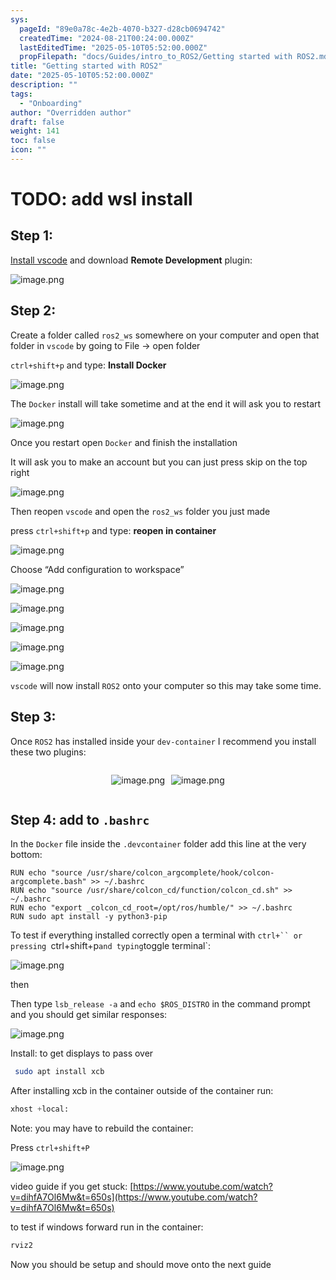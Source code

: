 ```yaml
---
sys:
  pageId: "89e0a78c-4e2b-4070-b327-d28cb0694742"
  createdTime: "2024-08-21T00:24:00.000Z"
  lastEditedTime: "2025-05-10T05:52:00.000Z"
  propFilepath: "docs/Guides/intro_to_ROS2/Getting started with ROS2.md"
title: "Getting started with ROS2"
date: "2025-05-10T05:52:00.000Z"
description: ""
tags:
  - "Onboarding"
author: "Overridden author"
draft: false
weight: 141
toc: false
icon: ""
---
```


# TODO: add wsl install

## Step 1:

[Install vscode](https://code.visualstudio.com/download) and download **Remote Development** plugin:

![image.png](https://prod-files-secure.s3.us-west-2.amazonaws.com/d518164a-d88e-44d1-a4ee-3adb3bd8bce0/efb52993-1881-4a40-b95e-6f020334f022/image.png?X-Amz-Algorithm=AWS4-HMAC-SHA256&X-Amz-Content-Sha256=UNSIGNED-PAYLOAD&X-Amz-Credential=ASIAZI2LB4666IMQPLQY%2F20250620%2Fus-west-2%2Fs3%2Faws4_request&X-Amz-Date=20250620T190713Z&X-Amz-Expires=3600&X-Amz-Security-Token=IQoJb3JpZ2luX2VjENr%2F%2F%2F%2F%2F%2F%2F%2F%2F%2FwEaCXVzLXdlc3QtMiJHMEUCIQDmO71ZIX63z8xMRHtZbTVTcHTm9TWIuWxk%2FPh5WJtUMwIgcA84FIOyLf0AbzxR9qVPI0G9w5cKdtTuW3DcngSa0y0qiAQIw%2F%2F%2F%2F%2F%2F%2F%2F%2F%2F%2FARAAGgw2Mzc0MjMxODM4MDUiDP359dVwINVGUvYhaCrcAwJbq1L5BJmm8Y8WIGduxMj5pmtY34dWKGig0c22IWfyBjR9coof6FB%2Bcc1Q462hI9DrCY%2BlB6okidyyp%2F8lDDeGZdGkDB3ozNPWn9dtJPKwrQ0C97f7hB9eiYyB%2BHrE0xGGi%2B23sEZsLUg%2FMabM270i%2BOnaVVBpUUP9zE%2B1oP2%2FOMfi05mRE7xB%2BoOE3YU8Dtq0cw4Gk3fKaJyUP1OJS44s8a5kC60irl9evbz1DLHwpSCa4FR8M5XELhIz6o0E70aOe%2FV%2FkXEyGMeBg1sP0t%2Bd4UuFds8EAC5keh3zVcjWfxsjS3AybAM%2BC9ZTGTpDCFNjUfAEfqxiuv1KGnlQDNX5DGqbq3Tvx0odEEbscEcINBHi406ZaF5EuuaRA9f2siaVhx%2Bm9SHSq8wNjgtqvOE6zqDAoQfppuYykiia7nNx9mEBOn%2BOr20X42uElCPELAJxcrRt34aE1FZ8MUjTYpuF1thYma8aLZpOrf99wuygeX23HBp%2F5%2FkN3l%2FEz5nx%2F1nfrQPIlI7JQBHBK1%2FRTmtOx99rEyzIfIO%2Bo%2BS2Y3n%2BYVQVSxZmRxRIXp84Uk%2FY5PzGPh6hpj3Awe5g8YZ8qXoCFBpi0cchuHCulReNUqV7d0RV3swTSZa92hdUMKmz1sIGOqUBFD7PUNgpkRqbkoHWZ8uYlIDOA22%2Fq9y%2FxSDc7fiQTghuGZ6kTd8D5JSevBfpsANzzfkDW%2FuIwUeniK2aC2Ay7QukU8Epm56TkAVvHo19X3dcdEgGS9wfj3YqCfZrT3Z8KmHfoPDrdpqR0n4%2FYvbkZnLCH3iRgdwRuxqyTv5jQOU5jmRmJUaUf9cNHtf9UdElnSbRkq8cHlnZt%2FRAwQJzpJLBd89s&X-Amz-Signature=2f62f9687c8795f91f6551e2f27eb11b593cad8a58b6faa2963ebda44870ebea&X-Amz-SignedHeaders=host&x-amz-checksum-mode=ENABLED&x-id=GetObject)

## Step 2:

Create a folder called `ros2_ws` somewhere on your computer and open that folder in `vscode` by going to File → open folder 

`ctrl+shift+p` and type: **Install Docker**

![image.png](https://prod-files-secure.s3.us-west-2.amazonaws.com/d518164a-d88e-44d1-a4ee-3adb3bd8bce0/2269dc0e-1cd5-47ff-bceb-c04ad9b2eab0/image.png?X-Amz-Algorithm=AWS4-HMAC-SHA256&X-Amz-Content-Sha256=UNSIGNED-PAYLOAD&X-Amz-Credential=ASIAZI2LB4666IMQPLQY%2F20250620%2Fus-west-2%2Fs3%2Faws4_request&X-Amz-Date=20250620T190713Z&X-Amz-Expires=3600&X-Amz-Security-Token=IQoJb3JpZ2luX2VjENr%2F%2F%2F%2F%2F%2F%2F%2F%2F%2FwEaCXVzLXdlc3QtMiJHMEUCIQDmO71ZIX63z8xMRHtZbTVTcHTm9TWIuWxk%2FPh5WJtUMwIgcA84FIOyLf0AbzxR9qVPI0G9w5cKdtTuW3DcngSa0y0qiAQIw%2F%2F%2F%2F%2F%2F%2F%2F%2F%2F%2FARAAGgw2Mzc0MjMxODM4MDUiDP359dVwINVGUvYhaCrcAwJbq1L5BJmm8Y8WIGduxMj5pmtY34dWKGig0c22IWfyBjR9coof6FB%2Bcc1Q462hI9DrCY%2BlB6okidyyp%2F8lDDeGZdGkDB3ozNPWn9dtJPKwrQ0C97f7hB9eiYyB%2BHrE0xGGi%2B23sEZsLUg%2FMabM270i%2BOnaVVBpUUP9zE%2B1oP2%2FOMfi05mRE7xB%2BoOE3YU8Dtq0cw4Gk3fKaJyUP1OJS44s8a5kC60irl9evbz1DLHwpSCa4FR8M5XELhIz6o0E70aOe%2FV%2FkXEyGMeBg1sP0t%2Bd4UuFds8EAC5keh3zVcjWfxsjS3AybAM%2BC9ZTGTpDCFNjUfAEfqxiuv1KGnlQDNX5DGqbq3Tvx0odEEbscEcINBHi406ZaF5EuuaRA9f2siaVhx%2Bm9SHSq8wNjgtqvOE6zqDAoQfppuYykiia7nNx9mEBOn%2BOr20X42uElCPELAJxcrRt34aE1FZ8MUjTYpuF1thYma8aLZpOrf99wuygeX23HBp%2F5%2FkN3l%2FEz5nx%2F1nfrQPIlI7JQBHBK1%2FRTmtOx99rEyzIfIO%2Bo%2BS2Y3n%2BYVQVSxZmRxRIXp84Uk%2FY5PzGPh6hpj3Awe5g8YZ8qXoCFBpi0cchuHCulReNUqV7d0RV3swTSZa92hdUMKmz1sIGOqUBFD7PUNgpkRqbkoHWZ8uYlIDOA22%2Fq9y%2FxSDc7fiQTghuGZ6kTd8D5JSevBfpsANzzfkDW%2FuIwUeniK2aC2Ay7QukU8Epm56TkAVvHo19X3dcdEgGS9wfj3YqCfZrT3Z8KmHfoPDrdpqR0n4%2FYvbkZnLCH3iRgdwRuxqyTv5jQOU5jmRmJUaUf9cNHtf9UdElnSbRkq8cHlnZt%2FRAwQJzpJLBd89s&X-Amz-Signature=cc6a2307f1652902cb4c0f58cebb23e9808455345aaea548c7687f45d37e391d&X-Amz-SignedHeaders=host&x-amz-checksum-mode=ENABLED&x-id=GetObject)

The `Docker` install will take sometime and at the end it will ask you to restart

![image.png](https://prod-files-secure.s3.us-west-2.amazonaws.com/d518164a-d88e-44d1-a4ee-3adb3bd8bce0/ed233f78-be33-4b1f-b89c-9c346c0e961e/image.png?X-Amz-Algorithm=AWS4-HMAC-SHA256&X-Amz-Content-Sha256=UNSIGNED-PAYLOAD&X-Amz-Credential=ASIAZI2LB4666IMQPLQY%2F20250620%2Fus-west-2%2Fs3%2Faws4_request&X-Amz-Date=20250620T190713Z&X-Amz-Expires=3600&X-Amz-Security-Token=IQoJb3JpZ2luX2VjENr%2F%2F%2F%2F%2F%2F%2F%2F%2F%2FwEaCXVzLXdlc3QtMiJHMEUCIQDmO71ZIX63z8xMRHtZbTVTcHTm9TWIuWxk%2FPh5WJtUMwIgcA84FIOyLf0AbzxR9qVPI0G9w5cKdtTuW3DcngSa0y0qiAQIw%2F%2F%2F%2F%2F%2F%2F%2F%2F%2F%2FARAAGgw2Mzc0MjMxODM4MDUiDP359dVwINVGUvYhaCrcAwJbq1L5BJmm8Y8WIGduxMj5pmtY34dWKGig0c22IWfyBjR9coof6FB%2Bcc1Q462hI9DrCY%2BlB6okidyyp%2F8lDDeGZdGkDB3ozNPWn9dtJPKwrQ0C97f7hB9eiYyB%2BHrE0xGGi%2B23sEZsLUg%2FMabM270i%2BOnaVVBpUUP9zE%2B1oP2%2FOMfi05mRE7xB%2BoOE3YU8Dtq0cw4Gk3fKaJyUP1OJS44s8a5kC60irl9evbz1DLHwpSCa4FR8M5XELhIz6o0E70aOe%2FV%2FkXEyGMeBg1sP0t%2Bd4UuFds8EAC5keh3zVcjWfxsjS3AybAM%2BC9ZTGTpDCFNjUfAEfqxiuv1KGnlQDNX5DGqbq3Tvx0odEEbscEcINBHi406ZaF5EuuaRA9f2siaVhx%2Bm9SHSq8wNjgtqvOE6zqDAoQfppuYykiia7nNx9mEBOn%2BOr20X42uElCPELAJxcrRt34aE1FZ8MUjTYpuF1thYma8aLZpOrf99wuygeX23HBp%2F5%2FkN3l%2FEz5nx%2F1nfrQPIlI7JQBHBK1%2FRTmtOx99rEyzIfIO%2Bo%2BS2Y3n%2BYVQVSxZmRxRIXp84Uk%2FY5PzGPh6hpj3Awe5g8YZ8qXoCFBpi0cchuHCulReNUqV7d0RV3swTSZa92hdUMKmz1sIGOqUBFD7PUNgpkRqbkoHWZ8uYlIDOA22%2Fq9y%2FxSDc7fiQTghuGZ6kTd8D5JSevBfpsANzzfkDW%2FuIwUeniK2aC2Ay7QukU8Epm56TkAVvHo19X3dcdEgGS9wfj3YqCfZrT3Z8KmHfoPDrdpqR0n4%2FYvbkZnLCH3iRgdwRuxqyTv5jQOU5jmRmJUaUf9cNHtf9UdElnSbRkq8cHlnZt%2FRAwQJzpJLBd89s&X-Amz-Signature=9d27d512ce4a01ab0d8d386e19e6a5ab9b291b8cf6c1830d7023cd2a8b9d6768&X-Amz-SignedHeaders=host&x-amz-checksum-mode=ENABLED&x-id=GetObject)

Once you restart open `Docker` and finish the installation

It will ask you to make an account but you can just press skip on the top right

![image.png](https://prod-files-secure.s3.us-west-2.amazonaws.com/d518164a-d88e-44d1-a4ee-3adb3bd8bce0/21010ad9-1659-4fd9-9f59-9932a09b2a3d/image.png?X-Amz-Algorithm=AWS4-HMAC-SHA256&X-Amz-Content-Sha256=UNSIGNED-PAYLOAD&X-Amz-Credential=ASIAZI2LB4666IMQPLQY%2F20250620%2Fus-west-2%2Fs3%2Faws4_request&X-Amz-Date=20250620T190713Z&X-Amz-Expires=3600&X-Amz-Security-Token=IQoJb3JpZ2luX2VjENr%2F%2F%2F%2F%2F%2F%2F%2F%2F%2FwEaCXVzLXdlc3QtMiJHMEUCIQDmO71ZIX63z8xMRHtZbTVTcHTm9TWIuWxk%2FPh5WJtUMwIgcA84FIOyLf0AbzxR9qVPI0G9w5cKdtTuW3DcngSa0y0qiAQIw%2F%2F%2F%2F%2F%2F%2F%2F%2F%2F%2FARAAGgw2Mzc0MjMxODM4MDUiDP359dVwINVGUvYhaCrcAwJbq1L5BJmm8Y8WIGduxMj5pmtY34dWKGig0c22IWfyBjR9coof6FB%2Bcc1Q462hI9DrCY%2BlB6okidyyp%2F8lDDeGZdGkDB3ozNPWn9dtJPKwrQ0C97f7hB9eiYyB%2BHrE0xGGi%2B23sEZsLUg%2FMabM270i%2BOnaVVBpUUP9zE%2B1oP2%2FOMfi05mRE7xB%2BoOE3YU8Dtq0cw4Gk3fKaJyUP1OJS44s8a5kC60irl9evbz1DLHwpSCa4FR8M5XELhIz6o0E70aOe%2FV%2FkXEyGMeBg1sP0t%2Bd4UuFds8EAC5keh3zVcjWfxsjS3AybAM%2BC9ZTGTpDCFNjUfAEfqxiuv1KGnlQDNX5DGqbq3Tvx0odEEbscEcINBHi406ZaF5EuuaRA9f2siaVhx%2Bm9SHSq8wNjgtqvOE6zqDAoQfppuYykiia7nNx9mEBOn%2BOr20X42uElCPELAJxcrRt34aE1FZ8MUjTYpuF1thYma8aLZpOrf99wuygeX23HBp%2F5%2FkN3l%2FEz5nx%2F1nfrQPIlI7JQBHBK1%2FRTmtOx99rEyzIfIO%2Bo%2BS2Y3n%2BYVQVSxZmRxRIXp84Uk%2FY5PzGPh6hpj3Awe5g8YZ8qXoCFBpi0cchuHCulReNUqV7d0RV3swTSZa92hdUMKmz1sIGOqUBFD7PUNgpkRqbkoHWZ8uYlIDOA22%2Fq9y%2FxSDc7fiQTghuGZ6kTd8D5JSevBfpsANzzfkDW%2FuIwUeniK2aC2Ay7QukU8Epm56TkAVvHo19X3dcdEgGS9wfj3YqCfZrT3Z8KmHfoPDrdpqR0n4%2FYvbkZnLCH3iRgdwRuxqyTv5jQOU5jmRmJUaUf9cNHtf9UdElnSbRkq8cHlnZt%2FRAwQJzpJLBd89s&X-Amz-Signature=81094cf3ba91d4b1e1532b8e0d917c331392333941ecb464c83b0946460678e9&X-Amz-SignedHeaders=host&x-amz-checksum-mode=ENABLED&x-id=GetObject)

Then reopen `vscode` and open the `ros2_ws` folder you just made

press `ctrl+shift+p` and type: **reopen in container**

![image.png](https://prod-files-secure.s3.us-west-2.amazonaws.com/d518164a-d88e-44d1-a4ee-3adb3bd8bce0/4e93b8c2-41ad-488c-8095-c74205196118/image.png?X-Amz-Algorithm=AWS4-HMAC-SHA256&X-Amz-Content-Sha256=UNSIGNED-PAYLOAD&X-Amz-Credential=ASIAZI2LB4666IMQPLQY%2F20250620%2Fus-west-2%2Fs3%2Faws4_request&X-Amz-Date=20250620T190713Z&X-Amz-Expires=3600&X-Amz-Security-Token=IQoJb3JpZ2luX2VjENr%2F%2F%2F%2F%2F%2F%2F%2F%2F%2FwEaCXVzLXdlc3QtMiJHMEUCIQDmO71ZIX63z8xMRHtZbTVTcHTm9TWIuWxk%2FPh5WJtUMwIgcA84FIOyLf0AbzxR9qVPI0G9w5cKdtTuW3DcngSa0y0qiAQIw%2F%2F%2F%2F%2F%2F%2F%2F%2F%2F%2FARAAGgw2Mzc0MjMxODM4MDUiDP359dVwINVGUvYhaCrcAwJbq1L5BJmm8Y8WIGduxMj5pmtY34dWKGig0c22IWfyBjR9coof6FB%2Bcc1Q462hI9DrCY%2BlB6okidyyp%2F8lDDeGZdGkDB3ozNPWn9dtJPKwrQ0C97f7hB9eiYyB%2BHrE0xGGi%2B23sEZsLUg%2FMabM270i%2BOnaVVBpUUP9zE%2B1oP2%2FOMfi05mRE7xB%2BoOE3YU8Dtq0cw4Gk3fKaJyUP1OJS44s8a5kC60irl9evbz1DLHwpSCa4FR8M5XELhIz6o0E70aOe%2FV%2FkXEyGMeBg1sP0t%2Bd4UuFds8EAC5keh3zVcjWfxsjS3AybAM%2BC9ZTGTpDCFNjUfAEfqxiuv1KGnlQDNX5DGqbq3Tvx0odEEbscEcINBHi406ZaF5EuuaRA9f2siaVhx%2Bm9SHSq8wNjgtqvOE6zqDAoQfppuYykiia7nNx9mEBOn%2BOr20X42uElCPELAJxcrRt34aE1FZ8MUjTYpuF1thYma8aLZpOrf99wuygeX23HBp%2F5%2FkN3l%2FEz5nx%2F1nfrQPIlI7JQBHBK1%2FRTmtOx99rEyzIfIO%2Bo%2BS2Y3n%2BYVQVSxZmRxRIXp84Uk%2FY5PzGPh6hpj3Awe5g8YZ8qXoCFBpi0cchuHCulReNUqV7d0RV3swTSZa92hdUMKmz1sIGOqUBFD7PUNgpkRqbkoHWZ8uYlIDOA22%2Fq9y%2FxSDc7fiQTghuGZ6kTd8D5JSevBfpsANzzfkDW%2FuIwUeniK2aC2Ay7QukU8Epm56TkAVvHo19X3dcdEgGS9wfj3YqCfZrT3Z8KmHfoPDrdpqR0n4%2FYvbkZnLCH3iRgdwRuxqyTv5jQOU5jmRmJUaUf9cNHtf9UdElnSbRkq8cHlnZt%2FRAwQJzpJLBd89s&X-Amz-Signature=dc3a43a7c47cdfb62c95ab2e8da948c55a4f1e61ac2955f7a96a1d841fd3b07f&X-Amz-SignedHeaders=host&x-amz-checksum-mode=ENABLED&x-id=GetObject)

Choose “Add configuration to workspace”

![image.png](https://prod-files-secure.s3.us-west-2.amazonaws.com/d518164a-d88e-44d1-a4ee-3adb3bd8bce0/9560b282-5060-4989-ba37-97e7b2c22476/image.png?X-Amz-Algorithm=AWS4-HMAC-SHA256&X-Amz-Content-Sha256=UNSIGNED-PAYLOAD&X-Amz-Credential=ASIAZI2LB4666IMQPLQY%2F20250620%2Fus-west-2%2Fs3%2Faws4_request&X-Amz-Date=20250620T190713Z&X-Amz-Expires=3600&X-Amz-Security-Token=IQoJb3JpZ2luX2VjENr%2F%2F%2F%2F%2F%2F%2F%2F%2F%2FwEaCXVzLXdlc3QtMiJHMEUCIQDmO71ZIX63z8xMRHtZbTVTcHTm9TWIuWxk%2FPh5WJtUMwIgcA84FIOyLf0AbzxR9qVPI0G9w5cKdtTuW3DcngSa0y0qiAQIw%2F%2F%2F%2F%2F%2F%2F%2F%2F%2F%2FARAAGgw2Mzc0MjMxODM4MDUiDP359dVwINVGUvYhaCrcAwJbq1L5BJmm8Y8WIGduxMj5pmtY34dWKGig0c22IWfyBjR9coof6FB%2Bcc1Q462hI9DrCY%2BlB6okidyyp%2F8lDDeGZdGkDB3ozNPWn9dtJPKwrQ0C97f7hB9eiYyB%2BHrE0xGGi%2B23sEZsLUg%2FMabM270i%2BOnaVVBpUUP9zE%2B1oP2%2FOMfi05mRE7xB%2BoOE3YU8Dtq0cw4Gk3fKaJyUP1OJS44s8a5kC60irl9evbz1DLHwpSCa4FR8M5XELhIz6o0E70aOe%2FV%2FkXEyGMeBg1sP0t%2Bd4UuFds8EAC5keh3zVcjWfxsjS3AybAM%2BC9ZTGTpDCFNjUfAEfqxiuv1KGnlQDNX5DGqbq3Tvx0odEEbscEcINBHi406ZaF5EuuaRA9f2siaVhx%2Bm9SHSq8wNjgtqvOE6zqDAoQfppuYykiia7nNx9mEBOn%2BOr20X42uElCPELAJxcrRt34aE1FZ8MUjTYpuF1thYma8aLZpOrf99wuygeX23HBp%2F5%2FkN3l%2FEz5nx%2F1nfrQPIlI7JQBHBK1%2FRTmtOx99rEyzIfIO%2Bo%2BS2Y3n%2BYVQVSxZmRxRIXp84Uk%2FY5PzGPh6hpj3Awe5g8YZ8qXoCFBpi0cchuHCulReNUqV7d0RV3swTSZa92hdUMKmz1sIGOqUBFD7PUNgpkRqbkoHWZ8uYlIDOA22%2Fq9y%2FxSDc7fiQTghuGZ6kTd8D5JSevBfpsANzzfkDW%2FuIwUeniK2aC2Ay7QukU8Epm56TkAVvHo19X3dcdEgGS9wfj3YqCfZrT3Z8KmHfoPDrdpqR0n4%2FYvbkZnLCH3iRgdwRuxqyTv5jQOU5jmRmJUaUf9cNHtf9UdElnSbRkq8cHlnZt%2FRAwQJzpJLBd89s&X-Amz-Signature=8f2c30a3dc24970950dee9739474a81ab9cbb04ba267e9058c37d5809652f9bc&X-Amz-SignedHeaders=host&x-amz-checksum-mode=ENABLED&x-id=GetObject)

![image.png](https://prod-files-secure.s3.us-west-2.amazonaws.com/d518164a-d88e-44d1-a4ee-3adb3bd8bce0/2ee63f81-886b-48e8-a553-dc6e5eac99e4/image.png?X-Amz-Algorithm=AWS4-HMAC-SHA256&X-Amz-Content-Sha256=UNSIGNED-PAYLOAD&X-Amz-Credential=ASIAZI2LB4666IMQPLQY%2F20250620%2Fus-west-2%2Fs3%2Faws4_request&X-Amz-Date=20250620T190713Z&X-Amz-Expires=3600&X-Amz-Security-Token=IQoJb3JpZ2luX2VjENr%2F%2F%2F%2F%2F%2F%2F%2F%2F%2FwEaCXVzLXdlc3QtMiJHMEUCIQDmO71ZIX63z8xMRHtZbTVTcHTm9TWIuWxk%2FPh5WJtUMwIgcA84FIOyLf0AbzxR9qVPI0G9w5cKdtTuW3DcngSa0y0qiAQIw%2F%2F%2F%2F%2F%2F%2F%2F%2F%2F%2FARAAGgw2Mzc0MjMxODM4MDUiDP359dVwINVGUvYhaCrcAwJbq1L5BJmm8Y8WIGduxMj5pmtY34dWKGig0c22IWfyBjR9coof6FB%2Bcc1Q462hI9DrCY%2BlB6okidyyp%2F8lDDeGZdGkDB3ozNPWn9dtJPKwrQ0C97f7hB9eiYyB%2BHrE0xGGi%2B23sEZsLUg%2FMabM270i%2BOnaVVBpUUP9zE%2B1oP2%2FOMfi05mRE7xB%2BoOE3YU8Dtq0cw4Gk3fKaJyUP1OJS44s8a5kC60irl9evbz1DLHwpSCa4FR8M5XELhIz6o0E70aOe%2FV%2FkXEyGMeBg1sP0t%2Bd4UuFds8EAC5keh3zVcjWfxsjS3AybAM%2BC9ZTGTpDCFNjUfAEfqxiuv1KGnlQDNX5DGqbq3Tvx0odEEbscEcINBHi406ZaF5EuuaRA9f2siaVhx%2Bm9SHSq8wNjgtqvOE6zqDAoQfppuYykiia7nNx9mEBOn%2BOr20X42uElCPELAJxcrRt34aE1FZ8MUjTYpuF1thYma8aLZpOrf99wuygeX23HBp%2F5%2FkN3l%2FEz5nx%2F1nfrQPIlI7JQBHBK1%2FRTmtOx99rEyzIfIO%2Bo%2BS2Y3n%2BYVQVSxZmRxRIXp84Uk%2FY5PzGPh6hpj3Awe5g8YZ8qXoCFBpi0cchuHCulReNUqV7d0RV3swTSZa92hdUMKmz1sIGOqUBFD7PUNgpkRqbkoHWZ8uYlIDOA22%2Fq9y%2FxSDc7fiQTghuGZ6kTd8D5JSevBfpsANzzfkDW%2FuIwUeniK2aC2Ay7QukU8Epm56TkAVvHo19X3dcdEgGS9wfj3YqCfZrT3Z8KmHfoPDrdpqR0n4%2FYvbkZnLCH3iRgdwRuxqyTv5jQOU5jmRmJUaUf9cNHtf9UdElnSbRkq8cHlnZt%2FRAwQJzpJLBd89s&X-Amz-Signature=3887260779c4987c56573e61d870bbdb70093f9f430c81e078fa800b9416fd2b&X-Amz-SignedHeaders=host&x-amz-checksum-mode=ENABLED&x-id=GetObject)

![image.png](https://prod-files-secure.s3.us-west-2.amazonaws.com/d518164a-d88e-44d1-a4ee-3adb3bd8bce0/ae1580b2-b048-407e-aed9-b584224a7a04/image.png?X-Amz-Algorithm=AWS4-HMAC-SHA256&X-Amz-Content-Sha256=UNSIGNED-PAYLOAD&X-Amz-Credential=ASIAZI2LB4666IMQPLQY%2F20250620%2Fus-west-2%2Fs3%2Faws4_request&X-Amz-Date=20250620T190713Z&X-Amz-Expires=3600&X-Amz-Security-Token=IQoJb3JpZ2luX2VjENr%2F%2F%2F%2F%2F%2F%2F%2F%2F%2FwEaCXVzLXdlc3QtMiJHMEUCIQDmO71ZIX63z8xMRHtZbTVTcHTm9TWIuWxk%2FPh5WJtUMwIgcA84FIOyLf0AbzxR9qVPI0G9w5cKdtTuW3DcngSa0y0qiAQIw%2F%2F%2F%2F%2F%2F%2F%2F%2F%2F%2FARAAGgw2Mzc0MjMxODM4MDUiDP359dVwINVGUvYhaCrcAwJbq1L5BJmm8Y8WIGduxMj5pmtY34dWKGig0c22IWfyBjR9coof6FB%2Bcc1Q462hI9DrCY%2BlB6okidyyp%2F8lDDeGZdGkDB3ozNPWn9dtJPKwrQ0C97f7hB9eiYyB%2BHrE0xGGi%2B23sEZsLUg%2FMabM270i%2BOnaVVBpUUP9zE%2B1oP2%2FOMfi05mRE7xB%2BoOE3YU8Dtq0cw4Gk3fKaJyUP1OJS44s8a5kC60irl9evbz1DLHwpSCa4FR8M5XELhIz6o0E70aOe%2FV%2FkXEyGMeBg1sP0t%2Bd4UuFds8EAC5keh3zVcjWfxsjS3AybAM%2BC9ZTGTpDCFNjUfAEfqxiuv1KGnlQDNX5DGqbq3Tvx0odEEbscEcINBHi406ZaF5EuuaRA9f2siaVhx%2Bm9SHSq8wNjgtqvOE6zqDAoQfppuYykiia7nNx9mEBOn%2BOr20X42uElCPELAJxcrRt34aE1FZ8MUjTYpuF1thYma8aLZpOrf99wuygeX23HBp%2F5%2FkN3l%2FEz5nx%2F1nfrQPIlI7JQBHBK1%2FRTmtOx99rEyzIfIO%2Bo%2BS2Y3n%2BYVQVSxZmRxRIXp84Uk%2FY5PzGPh6hpj3Awe5g8YZ8qXoCFBpi0cchuHCulReNUqV7d0RV3swTSZa92hdUMKmz1sIGOqUBFD7PUNgpkRqbkoHWZ8uYlIDOA22%2Fq9y%2FxSDc7fiQTghuGZ6kTd8D5JSevBfpsANzzfkDW%2FuIwUeniK2aC2Ay7QukU8Epm56TkAVvHo19X3dcdEgGS9wfj3YqCfZrT3Z8KmHfoPDrdpqR0n4%2FYvbkZnLCH3iRgdwRuxqyTv5jQOU5jmRmJUaUf9cNHtf9UdElnSbRkq8cHlnZt%2FRAwQJzpJLBd89s&X-Amz-Signature=f1643f1999c3df0fa50b0e98c5e5c2a3b57705373a79d7c0fee14520e9e3e910&X-Amz-SignedHeaders=host&x-amz-checksum-mode=ENABLED&x-id=GetObject)

![image.png](https://prod-files-secure.s3.us-west-2.amazonaws.com/d518164a-d88e-44d1-a4ee-3adb3bd8bce0/53255b28-f75e-430f-b9e3-c0ac8577e42b/image.png?X-Amz-Algorithm=AWS4-HMAC-SHA256&X-Amz-Content-Sha256=UNSIGNED-PAYLOAD&X-Amz-Credential=ASIAZI2LB4666IMQPLQY%2F20250620%2Fus-west-2%2Fs3%2Faws4_request&X-Amz-Date=20250620T190713Z&X-Amz-Expires=3600&X-Amz-Security-Token=IQoJb3JpZ2luX2VjENr%2F%2F%2F%2F%2F%2F%2F%2F%2F%2FwEaCXVzLXdlc3QtMiJHMEUCIQDmO71ZIX63z8xMRHtZbTVTcHTm9TWIuWxk%2FPh5WJtUMwIgcA84FIOyLf0AbzxR9qVPI0G9w5cKdtTuW3DcngSa0y0qiAQIw%2F%2F%2F%2F%2F%2F%2F%2F%2F%2F%2FARAAGgw2Mzc0MjMxODM4MDUiDP359dVwINVGUvYhaCrcAwJbq1L5BJmm8Y8WIGduxMj5pmtY34dWKGig0c22IWfyBjR9coof6FB%2Bcc1Q462hI9DrCY%2BlB6okidyyp%2F8lDDeGZdGkDB3ozNPWn9dtJPKwrQ0C97f7hB9eiYyB%2BHrE0xGGi%2B23sEZsLUg%2FMabM270i%2BOnaVVBpUUP9zE%2B1oP2%2FOMfi05mRE7xB%2BoOE3YU8Dtq0cw4Gk3fKaJyUP1OJS44s8a5kC60irl9evbz1DLHwpSCa4FR8M5XELhIz6o0E70aOe%2FV%2FkXEyGMeBg1sP0t%2Bd4UuFds8EAC5keh3zVcjWfxsjS3AybAM%2BC9ZTGTpDCFNjUfAEfqxiuv1KGnlQDNX5DGqbq3Tvx0odEEbscEcINBHi406ZaF5EuuaRA9f2siaVhx%2Bm9SHSq8wNjgtqvOE6zqDAoQfppuYykiia7nNx9mEBOn%2BOr20X42uElCPELAJxcrRt34aE1FZ8MUjTYpuF1thYma8aLZpOrf99wuygeX23HBp%2F5%2FkN3l%2FEz5nx%2F1nfrQPIlI7JQBHBK1%2FRTmtOx99rEyzIfIO%2Bo%2BS2Y3n%2BYVQVSxZmRxRIXp84Uk%2FY5PzGPh6hpj3Awe5g8YZ8qXoCFBpi0cchuHCulReNUqV7d0RV3swTSZa92hdUMKmz1sIGOqUBFD7PUNgpkRqbkoHWZ8uYlIDOA22%2Fq9y%2FxSDc7fiQTghuGZ6kTd8D5JSevBfpsANzzfkDW%2FuIwUeniK2aC2Ay7QukU8Epm56TkAVvHo19X3dcdEgGS9wfj3YqCfZrT3Z8KmHfoPDrdpqR0n4%2FYvbkZnLCH3iRgdwRuxqyTv5jQOU5jmRmJUaUf9cNHtf9UdElnSbRkq8cHlnZt%2FRAwQJzpJLBd89s&X-Amz-Signature=ce36df55ec4f4e54e5000207f5a539cf4777778536acf92135746a3a3acd3972&X-Amz-SignedHeaders=host&x-amz-checksum-mode=ENABLED&x-id=GetObject)

![image.png](https://prod-files-secure.s3.us-west-2.amazonaws.com/d518164a-d88e-44d1-a4ee-3adb3bd8bce0/7c562767-5af9-4ffb-97d1-327bcdf4ee00/image.png?X-Amz-Algorithm=AWS4-HMAC-SHA256&X-Amz-Content-Sha256=UNSIGNED-PAYLOAD&X-Amz-Credential=ASIAZI2LB4666IMQPLQY%2F20250620%2Fus-west-2%2Fs3%2Faws4_request&X-Amz-Date=20250620T190713Z&X-Amz-Expires=3600&X-Amz-Security-Token=IQoJb3JpZ2luX2VjENr%2F%2F%2F%2F%2F%2F%2F%2F%2F%2FwEaCXVzLXdlc3QtMiJHMEUCIQDmO71ZIX63z8xMRHtZbTVTcHTm9TWIuWxk%2FPh5WJtUMwIgcA84FIOyLf0AbzxR9qVPI0G9w5cKdtTuW3DcngSa0y0qiAQIw%2F%2F%2F%2F%2F%2F%2F%2F%2F%2F%2FARAAGgw2Mzc0MjMxODM4MDUiDP359dVwINVGUvYhaCrcAwJbq1L5BJmm8Y8WIGduxMj5pmtY34dWKGig0c22IWfyBjR9coof6FB%2Bcc1Q462hI9DrCY%2BlB6okidyyp%2F8lDDeGZdGkDB3ozNPWn9dtJPKwrQ0C97f7hB9eiYyB%2BHrE0xGGi%2B23sEZsLUg%2FMabM270i%2BOnaVVBpUUP9zE%2B1oP2%2FOMfi05mRE7xB%2BoOE3YU8Dtq0cw4Gk3fKaJyUP1OJS44s8a5kC60irl9evbz1DLHwpSCa4FR8M5XELhIz6o0E70aOe%2FV%2FkXEyGMeBg1sP0t%2Bd4UuFds8EAC5keh3zVcjWfxsjS3AybAM%2BC9ZTGTpDCFNjUfAEfqxiuv1KGnlQDNX5DGqbq3Tvx0odEEbscEcINBHi406ZaF5EuuaRA9f2siaVhx%2Bm9SHSq8wNjgtqvOE6zqDAoQfppuYykiia7nNx9mEBOn%2BOr20X42uElCPELAJxcrRt34aE1FZ8MUjTYpuF1thYma8aLZpOrf99wuygeX23HBp%2F5%2FkN3l%2FEz5nx%2F1nfrQPIlI7JQBHBK1%2FRTmtOx99rEyzIfIO%2Bo%2BS2Y3n%2BYVQVSxZmRxRIXp84Uk%2FY5PzGPh6hpj3Awe5g8YZ8qXoCFBpi0cchuHCulReNUqV7d0RV3swTSZa92hdUMKmz1sIGOqUBFD7PUNgpkRqbkoHWZ8uYlIDOA22%2Fq9y%2FxSDc7fiQTghuGZ6kTd8D5JSevBfpsANzzfkDW%2FuIwUeniK2aC2Ay7QukU8Epm56TkAVvHo19X3dcdEgGS9wfj3YqCfZrT3Z8KmHfoPDrdpqR0n4%2FYvbkZnLCH3iRgdwRuxqyTv5jQOU5jmRmJUaUf9cNHtf9UdElnSbRkq8cHlnZt%2FRAwQJzpJLBd89s&X-Amz-Signature=fa5c031f892d104209e399a4b8bc7fb68b0a303c4c2f1e787b3184f62b7b515a&X-Amz-SignedHeaders=host&x-amz-checksum-mode=ENABLED&x-id=GetObject)

`vscode` will now install `ROS2` onto your computer so this may take some time.

## Step 3:

Once `ROS2` has installed inside your `dev-container` I recommend you install these two plugins:

<div style="display: flex;flex-direction: row; column-gap:10px; max-width: 630px;justify-content: center;">
<div>

![image.png](https://prod-files-secure.s3.us-west-2.amazonaws.com/d518164a-d88e-44d1-a4ee-3adb3bd8bce0/3fc3d550-5a54-4ba1-ba6b-faa01cdb7369/image.png?X-Amz-Algorithm=AWS4-HMAC-SHA256&X-Amz-Content-Sha256=UNSIGNED-PAYLOAD&X-Amz-Credential=ASIAZI2LB4663FMHPULH%2F20250620%2Fus-west-2%2Fs3%2Faws4_request&X-Amz-Date=20250620T190716Z&X-Amz-Expires=3600&X-Amz-Security-Token=IQoJb3JpZ2luX2VjENr%2F%2F%2F%2F%2F%2F%2F%2F%2F%2FwEaCXVzLXdlc3QtMiJHMEUCIQD9FGyTHjKRR%2FjxFNYvF4T07Oc1LNzY1bpkOI%2FEGSXHAQIgEToeyrhyAjGpgTp9RQ6VSEvIuaqLTJ67yIExDeMGMHkqiAQIwv%2F%2F%2F%2F%2F%2F%2F%2F%2F%2FARAAGgw2Mzc0MjMxODM4MDUiDKnHUwbssCWnXwC7gircA7z11voP12yhdHmOnKesbKB9nFLeZqbtAgy1m43KDQZFBoZPQbQPc2LJxl2%2FLDlNFjg4buh06ZJfiocHBlR68Vzyu%2F0IKhejuXLjKqBj2TRzR85h4BFG1sqgf%2FLPY6ZfRzLyfWlXXrGPAecm9OETiDQWs%2FEqxd4w4n0dT1RRSehhhiSY8wLapvGnGFM6CGaT0eEWLHUDyf5uSGD6vxZ6wljFOXbdrjKkOc1lhMll%2BD2Hx7FrQrrs1OVWWoehgDdWcqKD4Xa4R4rw3gCGJLOvJxf4vjFPHxuFrm5IlaW1PaenD074uhHB0PaMFMo271fADZAuFMWiZbkJNp2I5qxTYTKP0wlwohfGJLwu6QmdzNarfU1VmtqhkUbYJw34FWm8As2mxo2aE1vPjgLUxxVGet5j9cl4kBvf40dIqCXbP%2FLwCQztZolQaeJjWhZAFiDMXzMT0ehTpAwRDI9ddZTVcUPWBK9nQ1GciLFDpSUgMp3r6QyobQ0TQENH02mHPJD1h5aY7CdXBr2tl57wxl5EuJJzw8kxHp9%2FPHQG%2Bqj20B4E9g0IrERpGbOibcID4T5jAmjoOZj%2BGr2sCtJuUj0n5gYiCiaSXJmgU4QVPiKkxp%2FYqvn8%2BlAzh1X8EGH3MNCy1sIGOqUB%2BQtUZFpa4PfBdqzH6YeOqe19Sy%2BOwFQSHoz8UND0FDX6j%2BpymzA57L8VVyTx2cnG1TxQn3qcLPF7yAugv68Y%2F2qXdM26VeWonByYSX0dw4H17%2Fnx2wg%2FPbyBwEeNCpjoCbXtmQ7EUfitWYqrahJ3uC26zPsmEhtFUwWxWOfqcoIbTddJC2eM0hGqc7pSFfHcjw%2FEBt6mM78fCxQKhoMEAi2u%2FxBH&X-Amz-Signature=763db5075e47e109d052885e8fd6cb483a93dba5df35882ce2b435e6acc5b3c5&X-Amz-SignedHeaders=host&x-amz-checksum-mode=ENABLED&x-id=GetObject)

</div>
<div>

![image.png](https://prod-files-secure.s3.us-west-2.amazonaws.com/d518164a-d88e-44d1-a4ee-3adb3bd8bce0/d994cc66-13c2-4093-a5a3-f84cf4601a82/image.png?X-Amz-Algorithm=AWS4-HMAC-SHA256&X-Amz-Content-Sha256=UNSIGNED-PAYLOAD&X-Amz-Credential=ASIAZI2LB4665RJEGE6I%2F20250620%2Fus-west-2%2Fs3%2Faws4_request&X-Amz-Date=20250620T190724Z&X-Amz-Expires=3600&X-Amz-Security-Token=IQoJb3JpZ2luX2VjENr%2F%2F%2F%2F%2F%2F%2F%2F%2F%2FwEaCXVzLXdlc3QtMiJIMEYCIQDNvOW%2BiujYTS8aI2mRGpJuVztobpj%2BxKLOKvBJ2EvyGAIhAPM9wHpkS5bs2hPuKRt5L4Q3J0pCq2zpIQ4qLbXcvdd9KogECMP%2F%2F%2F%2F%2F%2F%2F%2F%2F%2FwEQABoMNjM3NDIzMTgzODA1IgzWwURI%2F7jc1yxAVdoq3AOV92H4kbfCIc5OgNwW%2B%2FEp5x7TRzQ%2BbvttvJnxBV8ff1WkCaUUFday%2B82PRAz7thGGy1eIW8mP0ZVlUVLKStjnWbRH8PwUiqUTeblN9NC6u3R8CxuM1zR0bP0JP6H7L%2BEmqct7jHZh1ND86Q%2BPAtjJNG%2F4uiDSewP3g9%2F0yPlu9n8Toe2CbSk1GXP6Eica1XD%2FRNxCdkoHrxhNwUklt6UfK6iRuQCaE2aZuy%2F5C%2BHQ0EPxJ9SeEaq%2Fmso%2BBlzTDrWhU3mT6fjpeFlO5dOUG0Tv1OZ8buaBMSvkQQa4rwsVvGiQcmTeBl2ugR%2FdPTX1MEoCYYbFiZDU90Fr27UtpbtH5lFsP3w82xfM%2FhIXM%2FI127eUay%2BEWiwL%2FgLt8rWP8e52eY7D%2B4BOaHe7PaTah2Gf5Q5twaseNk1JxXH7%2B%2BbW4kvph4BztegSgYgWO7%2B7XVqbv0vN8ztobbFKmedNzUmLbiTAeX%2Bn5MCP50wNflyAYLduL68VY9V1VSDiLIc98yN1ql68JNYqg7NqalFHrmgnMl3NXDEHeetEY2rnr3kIwtBpH%2FB6wZPhW20BpslJEKXL6VHlvlIqsyuzkwTfJ50wYy1KBLpPWxmf09zU1sckvYQrlSAnrAduOwcVvjCXs9bCBjqkAbuhU6mIh1ckgt3PzCa8AnqITpFX5KKBV6rsoaKvhQKvagV%2F3fjsutrYRWuxJ1P9JPZtSQ6zyO3tIBKHaPFDHFB80xyTlIh%2Bqr%2FhGinbvvk7o%2Bl6ghf05Pc8Cd2kFe3Xk%2F7PEeTG0LmgTpQevrPx5afzYlmw%2BnIZNkHtQFKmnok%2FjvL5GfS8Rn0N8vzqGw7myLbfFltIgN4eE2ngKAu2x8YFIWwQ&X-Amz-Signature=14e9665709987b2fd9cbc7fa6e28274e1cb29f917b0adc438e6a5099e2ba548a&X-Amz-SignedHeaders=host&x-amz-checksum-mode=ENABLED&x-id=GetObject)

</div>
</div>

## Step 4: add to `.bashrc`

In the `Docker` file inside the `.devcontainer` folder add this line at the very bottom: 

```docker
RUN echo "source /usr/share/colcon_argcomplete/hook/colcon-argcomplete.bash" >> ~/.bashrc
RUN echo "source /usr/share/colcon_cd/function/colcon_cd.sh" >> ~/.bashrc
RUN echo "export _colcon_cd_root=/opt/ros/humble/" >> ~/.bashrc
RUN sudo apt install -y python3-pip 
```

To test if everything installed correctly open a terminal with `ctrl+`` or pressing `ctrl+shift+p` and typing `toggle terminal`:

![image.png](https://prod-files-secure.s3.us-west-2.amazonaws.com/d518164a-d88e-44d1-a4ee-3adb3bd8bce0/6a4943d8-b04e-4c02-9a58-775f3384d1a5/image.png?X-Amz-Algorithm=AWS4-HMAC-SHA256&X-Amz-Content-Sha256=UNSIGNED-PAYLOAD&X-Amz-Credential=ASIAZI2LB4666IMQPLQY%2F20250620%2Fus-west-2%2Fs3%2Faws4_request&X-Amz-Date=20250620T190713Z&X-Amz-Expires=3600&X-Amz-Security-Token=IQoJb3JpZ2luX2VjENr%2F%2F%2F%2F%2F%2F%2F%2F%2F%2FwEaCXVzLXdlc3QtMiJHMEUCIQDmO71ZIX63z8xMRHtZbTVTcHTm9TWIuWxk%2FPh5WJtUMwIgcA84FIOyLf0AbzxR9qVPI0G9w5cKdtTuW3DcngSa0y0qiAQIw%2F%2F%2F%2F%2F%2F%2F%2F%2F%2F%2FARAAGgw2Mzc0MjMxODM4MDUiDP359dVwINVGUvYhaCrcAwJbq1L5BJmm8Y8WIGduxMj5pmtY34dWKGig0c22IWfyBjR9coof6FB%2Bcc1Q462hI9DrCY%2BlB6okidyyp%2F8lDDeGZdGkDB3ozNPWn9dtJPKwrQ0C97f7hB9eiYyB%2BHrE0xGGi%2B23sEZsLUg%2FMabM270i%2BOnaVVBpUUP9zE%2B1oP2%2FOMfi05mRE7xB%2BoOE3YU8Dtq0cw4Gk3fKaJyUP1OJS44s8a5kC60irl9evbz1DLHwpSCa4FR8M5XELhIz6o0E70aOe%2FV%2FkXEyGMeBg1sP0t%2Bd4UuFds8EAC5keh3zVcjWfxsjS3AybAM%2BC9ZTGTpDCFNjUfAEfqxiuv1KGnlQDNX5DGqbq3Tvx0odEEbscEcINBHi406ZaF5EuuaRA9f2siaVhx%2Bm9SHSq8wNjgtqvOE6zqDAoQfppuYykiia7nNx9mEBOn%2BOr20X42uElCPELAJxcrRt34aE1FZ8MUjTYpuF1thYma8aLZpOrf99wuygeX23HBp%2F5%2FkN3l%2FEz5nx%2F1nfrQPIlI7JQBHBK1%2FRTmtOx99rEyzIfIO%2Bo%2BS2Y3n%2BYVQVSxZmRxRIXp84Uk%2FY5PzGPh6hpj3Awe5g8YZ8qXoCFBpi0cchuHCulReNUqV7d0RV3swTSZa92hdUMKmz1sIGOqUBFD7PUNgpkRqbkoHWZ8uYlIDOA22%2Fq9y%2FxSDc7fiQTghuGZ6kTd8D5JSevBfpsANzzfkDW%2FuIwUeniK2aC2Ay7QukU8Epm56TkAVvHo19X3dcdEgGS9wfj3YqCfZrT3Z8KmHfoPDrdpqR0n4%2FYvbkZnLCH3iRgdwRuxqyTv5jQOU5jmRmJUaUf9cNHtf9UdElnSbRkq8cHlnZt%2FRAwQJzpJLBd89s&X-Amz-Signature=6f52cc26b3f945c2b85abbbc6bda0d9872db8d394049f0a4b6ff549f8e3271a1&X-Amz-SignedHeaders=host&x-amz-checksum-mode=ENABLED&x-id=GetObject)

then 

Then type `lsb_release -a` and `echo $ROS_DISTRO` in the command prompt and you should get similar responses:

![image.png](https://prod-files-secure.s3.us-west-2.amazonaws.com/d518164a-d88e-44d1-a4ee-3adb3bd8bce0/3e635dec-a805-4e85-8b9e-d000e5b71a4e/image.png?X-Amz-Algorithm=AWS4-HMAC-SHA256&X-Amz-Content-Sha256=UNSIGNED-PAYLOAD&X-Amz-Credential=ASIAZI2LB4666IMQPLQY%2F20250620%2Fus-west-2%2Fs3%2Faws4_request&X-Amz-Date=20250620T190713Z&X-Amz-Expires=3600&X-Amz-Security-Token=IQoJb3JpZ2luX2VjENr%2F%2F%2F%2F%2F%2F%2F%2F%2F%2FwEaCXVzLXdlc3QtMiJHMEUCIQDmO71ZIX63z8xMRHtZbTVTcHTm9TWIuWxk%2FPh5WJtUMwIgcA84FIOyLf0AbzxR9qVPI0G9w5cKdtTuW3DcngSa0y0qiAQIw%2F%2F%2F%2F%2F%2F%2F%2F%2F%2F%2FARAAGgw2Mzc0MjMxODM4MDUiDP359dVwINVGUvYhaCrcAwJbq1L5BJmm8Y8WIGduxMj5pmtY34dWKGig0c22IWfyBjR9coof6FB%2Bcc1Q462hI9DrCY%2BlB6okidyyp%2F8lDDeGZdGkDB3ozNPWn9dtJPKwrQ0C97f7hB9eiYyB%2BHrE0xGGi%2B23sEZsLUg%2FMabM270i%2BOnaVVBpUUP9zE%2B1oP2%2FOMfi05mRE7xB%2BoOE3YU8Dtq0cw4Gk3fKaJyUP1OJS44s8a5kC60irl9evbz1DLHwpSCa4FR8M5XELhIz6o0E70aOe%2FV%2FkXEyGMeBg1sP0t%2Bd4UuFds8EAC5keh3zVcjWfxsjS3AybAM%2BC9ZTGTpDCFNjUfAEfqxiuv1KGnlQDNX5DGqbq3Tvx0odEEbscEcINBHi406ZaF5EuuaRA9f2siaVhx%2Bm9SHSq8wNjgtqvOE6zqDAoQfppuYykiia7nNx9mEBOn%2BOr20X42uElCPELAJxcrRt34aE1FZ8MUjTYpuF1thYma8aLZpOrf99wuygeX23HBp%2F5%2FkN3l%2FEz5nx%2F1nfrQPIlI7JQBHBK1%2FRTmtOx99rEyzIfIO%2Bo%2BS2Y3n%2BYVQVSxZmRxRIXp84Uk%2FY5PzGPh6hpj3Awe5g8YZ8qXoCFBpi0cchuHCulReNUqV7d0RV3swTSZa92hdUMKmz1sIGOqUBFD7PUNgpkRqbkoHWZ8uYlIDOA22%2Fq9y%2FxSDc7fiQTghuGZ6kTd8D5JSevBfpsANzzfkDW%2FuIwUeniK2aC2Ay7QukU8Epm56TkAVvHo19X3dcdEgGS9wfj3YqCfZrT3Z8KmHfoPDrdpqR0n4%2FYvbkZnLCH3iRgdwRuxqyTv5jQOU5jmRmJUaUf9cNHtf9UdElnSbRkq8cHlnZt%2FRAwQJzpJLBd89s&X-Amz-Signature=d8f814e7d3bc09ee646ab3f504603667a5bd8f51529db03f10e4fa84caf6b42d&X-Amz-SignedHeaders=host&x-amz-checksum-mode=ENABLED&x-id=GetObject)

Install:  to get displays to pass over

```bash
 sudo apt install xcb
```

After installing xcb in the container outside of the container run:

```python
xhost +local:
```

Note: you may have to rebuild the container:

Press `ctrl+shift+P`

![image.png](https://prod-files-secure.s3.us-west-2.amazonaws.com/d518164a-d88e-44d1-a4ee-3adb3bd8bce0/6c2be660-2618-4c38-9c26-53554f7a0b7b/image.png?X-Amz-Algorithm=AWS4-HMAC-SHA256&X-Amz-Content-Sha256=UNSIGNED-PAYLOAD&X-Amz-Credential=ASIAZI2LB4666IMQPLQY%2F20250620%2Fus-west-2%2Fs3%2Faws4_request&X-Amz-Date=20250620T190713Z&X-Amz-Expires=3600&X-Amz-Security-Token=IQoJb3JpZ2luX2VjENr%2F%2F%2F%2F%2F%2F%2F%2F%2F%2FwEaCXVzLXdlc3QtMiJHMEUCIQDmO71ZIX63z8xMRHtZbTVTcHTm9TWIuWxk%2FPh5WJtUMwIgcA84FIOyLf0AbzxR9qVPI0G9w5cKdtTuW3DcngSa0y0qiAQIw%2F%2F%2F%2F%2F%2F%2F%2F%2F%2F%2FARAAGgw2Mzc0MjMxODM4MDUiDP359dVwINVGUvYhaCrcAwJbq1L5BJmm8Y8WIGduxMj5pmtY34dWKGig0c22IWfyBjR9coof6FB%2Bcc1Q462hI9DrCY%2BlB6okidyyp%2F8lDDeGZdGkDB3ozNPWn9dtJPKwrQ0C97f7hB9eiYyB%2BHrE0xGGi%2B23sEZsLUg%2FMabM270i%2BOnaVVBpUUP9zE%2B1oP2%2FOMfi05mRE7xB%2BoOE3YU8Dtq0cw4Gk3fKaJyUP1OJS44s8a5kC60irl9evbz1DLHwpSCa4FR8M5XELhIz6o0E70aOe%2FV%2FkXEyGMeBg1sP0t%2Bd4UuFds8EAC5keh3zVcjWfxsjS3AybAM%2BC9ZTGTpDCFNjUfAEfqxiuv1KGnlQDNX5DGqbq3Tvx0odEEbscEcINBHi406ZaF5EuuaRA9f2siaVhx%2Bm9SHSq8wNjgtqvOE6zqDAoQfppuYykiia7nNx9mEBOn%2BOr20X42uElCPELAJxcrRt34aE1FZ8MUjTYpuF1thYma8aLZpOrf99wuygeX23HBp%2F5%2FkN3l%2FEz5nx%2F1nfrQPIlI7JQBHBK1%2FRTmtOx99rEyzIfIO%2Bo%2BS2Y3n%2BYVQVSxZmRxRIXp84Uk%2FY5PzGPh6hpj3Awe5g8YZ8qXoCFBpi0cchuHCulReNUqV7d0RV3swTSZa92hdUMKmz1sIGOqUBFD7PUNgpkRqbkoHWZ8uYlIDOA22%2Fq9y%2FxSDc7fiQTghuGZ6kTd8D5JSevBfpsANzzfkDW%2FuIwUeniK2aC2Ay7QukU8Epm56TkAVvHo19X3dcdEgGS9wfj3YqCfZrT3Z8KmHfoPDrdpqR0n4%2FYvbkZnLCH3iRgdwRuxqyTv5jQOU5jmRmJUaUf9cNHtf9UdElnSbRkq8cHlnZt%2FRAwQJzpJLBd89s&X-Amz-Signature=f22caa3410864181cd6ab1b14c789cc56196b0545a45756e700f32792bba5d78&X-Amz-SignedHeaders=host&x-amz-checksum-mode=ENABLED&x-id=GetObject)

video guide if you get stuck: [https://www.youtube.com/watch?v=dihfA7Ol6Mw&t=650s](https://www.youtube.com/watch?v=dihfA7Ol6Mw&t=650s)

to test if windows forward run in the container:

```bash
rviz2
```

Now you should be setup and should move onto the next guide 
